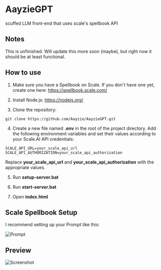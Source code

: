 # AayzieGPT
scuffed LLM front-end that uses scale's spellbook API

## Notes

This is unfinished. Will update this more soon (maybe), but right now it should be at least functional.

## How to use

1) Make sure you have a Spellbook on Scale. If you don't have one yet, create one here: https://spellbook.scale.com/

2) Install Node.js: https://nodejs.org/

3) Clone the repository:
```
git clone https://github.com/Aayzie/AayzieGPT.git
```

4) Create a new file named **.env** in the root of the project directory. Add the following environment variables and set their values according to your Scale.AI API credentials:
```
SCALE_API_URL=your_scale_api_url
SCALE_API_AUTHORIZATION=your_scale_api_authorization
```
Replace **your_scale_api_url** and **your_scale_api_authorization** with the appropriate values.

5) Run **setup-server.bat**

6) Run **start-server.bat**

7) Open **index.html**

## Scale Spellbook Setup

I recommend setting up your Prompt like this:

![Prompt](https://user-images.githubusercontent.com/16715946/226550010-4933f280-3b7a-44c1-a351-a1bbfbbe545c.jpg)

## Preview

![Screenshot](https://user-images.githubusercontent.com/16715946/226544680-11f8a280-f97a-49c0-b734-c6f2563f9f01.jpg)
